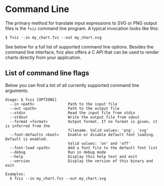 Command Line
============

The primary method for translate input expressions to SVG or PNG output files is
the `fviz` command line program. A typical invocation looks like this:

    $ fviz --in my_chart.fvz --out my_chart.svg

See below for a full list of supported command line options. Besides the command
line interface, fviz also offers a C API that can be used to render charts
directly from your application.


List of command line flags
--------------------------

Below you can find a list of all currently supported command line arguments.

    Usage: $ fviz [OPTIONS]
      --in <path>               Path to the input file
      --out <path>              Path to the output file
      --stdin                   Read the input file from stdin
      --stdout                  Write the output file from sdout
      --format <format>         Output format. If no format is given, it is inferred from the
                                filename. Valid values: 'png', 'svg'
      --font-defaults <bool>    Enable or disable default font loading. Default is enabled.
                                Valid values: 'on' and 'off'
      --font-load <path>        Add a font file to the default font list
      --debug                   Run in debug mode
      --help                    Display this help text and exit
      --version                 Display the version of this binary and exit

    Examples:
      $ fviz --in my_chart.fvz --out my_chart.svg

